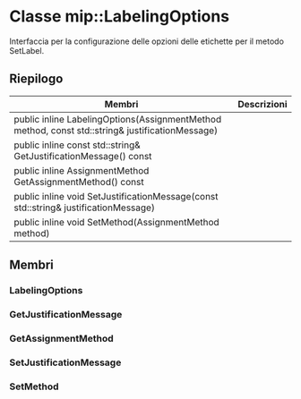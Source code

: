 # <a name="class-miplabelingoptions"></a>Classe mip::LabelingOptions 
Interfaccia per la configurazione delle opzioni delle etichette per il metodo SetLabel.
  
## <a name="summary"></a>Riepilogo
 Membri                        | Descrizioni                                
--------------------------------|---------------------------------------------
public inline LabelingOptions(AssignmentMethod method, const std::string& justificationMessage)  |  
public inline const std::string& GetJustificationMessage() const  |  
public inline AssignmentMethod GetAssignmentMethod() const  |  
public inline void SetJustificationMessage(const std::string& justificationMessage)  |  
public inline void SetMethod(AssignmentMethod method)  |  
  
## <a name="members"></a>Membri
  
### <a name="labelingoptions"></a>LabelingOptions
  
### <a name="getjustificationmessage"></a>GetJustificationMessage
  
### <a name="getassignmentmethod"></a>GetAssignmentMethod
  
### <a name="setjustificationmessage"></a>SetJustificationMessage
  
### <a name="setmethod"></a>SetMethod